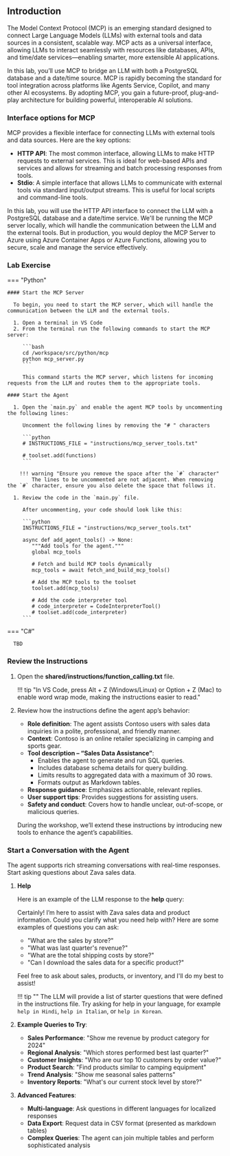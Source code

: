 ## Introduction

The Model Context Protocol (MCP) is an emerging standard designed to connect Large Language Models (LLMs) with external tools and data sources in a consistent, scalable way. MCP acts as a universal interface, allowing LLMs to interact seamlessly with resources like databases, APIs, and time/date services—enabling smarter, more extensible AI applications.

In this lab, you’ll use MCP to bridge an LLM with both a PostgreSQL database and a date/time source. MCP is rapidly becoming the standard for tool integration across platforms like Agents Service, Copilot, and many other AI ecosystems. By adopting MCP, you gain a future-proof, plug-and-play architecture for building powerful, interoperable AI solutions.

### Interface options for MCP

MCP provides a flexible interface for connecting LLMs with external tools and data sources. Here are the key options:

- **HTTP API**: The most common interface, allowing LLMs to make HTTP requests to external services. This is ideal for web-based APIs and services and allows for streaming and batch processing responses from tools.
- **Stdio**: A simple interface that allows LLMs to communicate with external tools via standard input/output streams. This is useful for local scripts and command-line tools.

In this lab, you will use the HTTP API interface to connect the LLM with a PostgreSQL database and a date/time service. We'll be running the MCP server locally, which will handle the communication between the LLM and the external tools. But in production, you would deploy the MCP Server to Azure using Azure Container Apps or Azure Functions, allowing you to secure, scale and manage the service effectively.

### Lab Exercise

=== "Python"

    #### Start the MCP Server

      To begin, you need to start the MCP server, which will handle the communication between the LLM and the external tools. 
      
      1. Open a terminal in VS Code
      2. From the terminal run the following commands to start the MCP server:

         ```bash
         cd /workspace/src/python/mcp
         python mcp_server.py
         ```

         This command starts the MCP server, which listens for incoming requests from the LLM and routes them to the appropriate tools.

    #### Start the Agent

      1. Open the `main.py` and enable the agent MCP tools by uncommenting the following lines:

         Uncomment the following lines by removing the "# " characters

         ```python
         # INSTRUCTIONS_FILE = "instructions/mcp_server_tools.txt"

         # toolset.add(functions)
         ```

        !!! warning "Ensure you remove the space after the `#` character"
            The lines to be uncommented are not adjacent. When removing the `#` character, ensure you also delete the space that follows it.

      1. Review the code in the `main.py` file.

         After uncommenting, your code should look like this:

         ```python
         INSTRUCTIONS_FILE = "instructions/mcp_server_tools.txt"

         async def add_agent_tools() -> None:
            """Add tools for the agent."""
            global mcp_tools

            # Fetch and build MCP tools dynamically
            mcp_tools = await fetch_and_build_mcp_tools()

            # Add the MCP tools to the toolset
            toolset.add(mcp_tools)

            # Add the code interpreter tool
            # code_interpreter = CodeInterpreterTool()
            # toolset.add(code_interpreter)
         ```

=== "C#"

      TBD

### Review the Instructions

 1. Open the **shared/instructions/function_calling.txt** file.

    !!! tip "In VS Code, press Alt + Z (Windows/Linux) or Option + Z (Mac) to enable word wrap mode, making the instructions easier to read."

 2. Review how the instructions define the agent app’s behavior:

     - **Role definition**: The agent assists Contoso users with sales data inquiries in a polite, professional, and friendly manner.
     - **Context**: Contoso is an online retailer specializing in camping and sports gear.
     - **Tool description – “Sales Data Assistance”**:
         - Enables the agent to generate and run SQL queries.
         - Includes database schema details for query building.
         - Limits results to aggregated data with a maximum of 30 rows.
         - Formats output as Markdown tables.
     - **Response guidance**: Emphasizes actionable, relevant replies.
     - **User support tips**: Provides suggestions for assisting users.
     - **Safety and conduct**: Covers how to handle unclear, out-of-scope, or malicious queries.

     During the workshop, we’ll extend these instructions by introducing new tools to enhance the agent’s capabilities.

### Start a Conversation with the Agent

The agent supports rich streaming conversations with real-time responses. Start asking questions about Zava sales data.

1. **Help**

      Here is an example of the LLM response to the **help** query:

      Certainly! I’m here to assist with Zava sales data and product information. Could you clarify what you need help with? Here are some examples of questions you can ask:

      - "What are the sales by store?"
      - "What was last quarter's revenue?"
      - "What are the total shipping costs by store?"
      - "Can I download the sales data for a specific product?"

      Feel free to ask about sales, products, or inventory, and I'll do my best to assist!

    !!! tip ""
         The LLM will provide a list of starter questions that were defined in the instructions file. Try asking for help in your language, for example `help in Hindi`, `help in Italian`, or `help in Korean`.

2. **Example Queries to Try**:

      - **Sales Performance**: "Show me revenue by product category for 2024"
      - **Regional Analysis**: "Which stores performed best last quarter?"
      - **Customer Insights**: "Who are our top 10 customers by order value?"
      - **Product Search**: "Find products similar to camping equipment"
      - **Trend Analysis**: "Show me seasonal sales patterns"
      - **Inventory Reports**: "What's our current stock level by store?"

3. **Advanced Features**:

      - **Multi-language**: Ask questions in different languages for localized responses
      - **Data Export**: Request data in CSV format (presented as markdown tables)
      - **Complex Queries**: The agent can join multiple tables and perform sophisticated analysis
